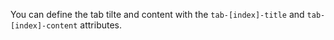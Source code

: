 You can define the tab tilte and content with the `tab-[index]-title` and `tab-[index]-content` attributes.